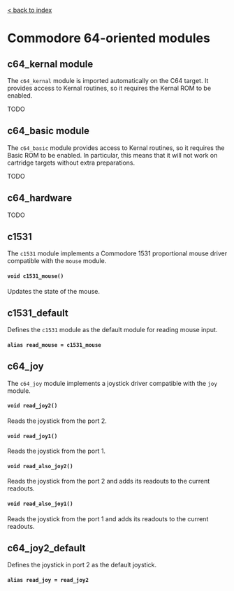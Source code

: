 [< back to index](../README.md)

# Commodore 64-oriented modules

## c64_kernal module

The `c64_kernal` module is imported automatically on the C64 target.
It provides access to Kernal routines, so it requires the Kernal ROM to be enabled.

TODO

## c64_basic module

The `c64_basic` module provides access to Kernal routines, so it requires the Basic ROM to be enabled.
In particular, this means that it will not work on cartridge targets without extra preparations.

TODO

## c64_hardware

TODO

## c1531

The `c1531` module implements a Commodore 1531 proportional mouse driver compatible with the `mouse` module.

#### `void c1531_mouse()`

Updates the state of the mouse.

## c1531_default

Defines the `c1531` module as the default module for reading mouse input.

#### `alias read_mouse = c1531_mouse`

## c64_joy

The `c64_joy` module implements a joystick driver compatible with the `joy` module.

#### `void read_joy2()`

Reads the joystick from the port 2.

#### `void read_joy1()`

Reads the joystick from the port 1.

#### `void read_also_joy2()`

Reads the joystick from the port 2 and adds its readouts to the current readouts.

#### `void read_also_joy1()`

Reads the joystick from the port 1 and adds its readouts to the current readouts.

## c64_joy2_default

Defines the joystick in port 2 as the default joystick.

#### `alias read_joy = read_joy2`



